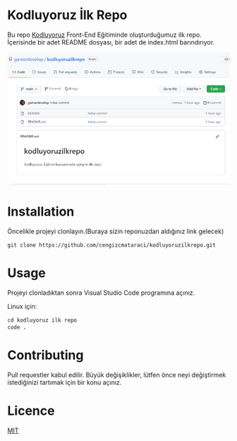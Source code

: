 # Kodluyoruz İlk Repo
Bu repo [Kodluyoruz](https://kodluyoruz.org) Front-End Eğitiminde oluşturduğumuz ilk repo. İçerisinde bir adet README dosyası, bir adet de index.html barındırıyor.

![Kodluyoruz Logo](figures/ilkrepo.png)


# Installation

Öncelikle projeyi clonlayın.(Buraya sizin reponuzdan aldığınız link gelecek)

``` 
git clone https://github.com/cengizcmataraci/kodluyoruzilkrepo.git
```


# Usage

Projeyi clonladıktan sonra Visual Studio Code programına açınız.

Linux için:

```
cd kodluyoruz ilk repo
code .
```

# Contributing

Pull requestler kabul edilir. Büyük değişiklikler, lütfen önce neyi değiştirmek istediğinizi tartımak için bir konu açınız.

# Licence

[MIT](https://choosealicense.com/licenses/mit/)
